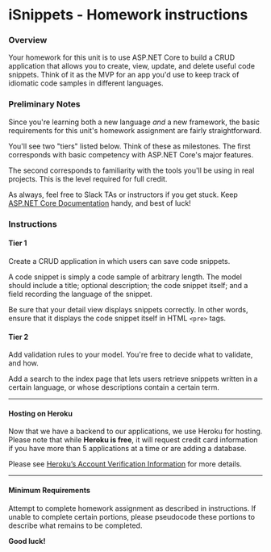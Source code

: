 # iSnippets - Homework instructions

### Overview

Your homework for this unit is to use ASP.NET Core to build a CRUD application that allows you to create, view, update, and delete useful code snippets. Think of it as the MVP for an app you'd use to keep track of idiomatic code samples in different languages.

### Preliminary Notes

Since you're learning both a new language _and_ a new framework, the basic requirements for this unit's homework assignment are fairly straightforward. 

You'll see two "tiers" listed below. Think of these as milestones. The first corresponds with basic competency with ASP.NET Core's major features. 

The second corresponds to familiarity with the tools you'll be using in real projects. This is the level required for full credit.

As always, feel free to Slack TAs or instructors if you get stuck. Keep [ASP.NET Core Documentation](https://docs.microsoft.com/en-us/aspnet/core) handy, and best of luck!

### Instructions

#### Tier 1

Create a CRUD application in which users can save code snippets. 

A code snippet is simply a code sample of arbitrary length. The model should include a title; optional description; the code snippet itself; and a field recording the language of the snippet. 

Be sure that your detail view displays snippets correctly. In other words, ensure that it displays the code snippet itself in HTML `<pre>` tags.

#### Tier 2

Add validation rules to your model. You're free to decide what to validate, and how.

Add a search to the index page that lets users retrieve snippets written in a certain language, or whose descriptions contain a certain term.

- - -

#### Hosting on Heroku

Now that we have a backend to our applications, we use Heroku for hosting. Please note that while **Heroku is free**, it will request credit card information if you have more than 5 applications at a time or are adding a database. 

Please see [Heroku’s Account Verification Information](https://devcenter.heroku.com/articles/account-verification) for more details. 

- - -

#### Minimum Requirements

Attempt to complete homework assignment as described in instructions. If unable to complete certain portions, please pseudocode these portions to describe what remains to be completed.

**Good luck!**
